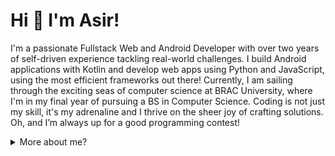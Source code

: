 # Hi 👋 I'm Asir! 

I'm a passionate Fullstack Web and Android Developer with over two years of self-driven experience tackling real-world challenges.
I build Android applications with Kotlin and develop web apps using Python and JavaScript, using the most efficient frameworks out there!
Currently, I am sailing through the exciting seas of computer science at BRAC University, where I'm in my final year of pursuing a BS in Computer Science. 
Coding is not just my skill, it's my adrenaline and I thrive on the sheer joy of crafting solutions. Oh, and I’m always up for a good programming contest!

<details>
   <summary>More about me?</summary>
   
### I am a -
#### 💻 Passionate Coder

Whether it's algorithms, data structures, or diving into the world of web development, every line of code is an opportunity to learn and grow.

#### ⚔️ Competitive Programming Enthusiast

Competitive programming is my playground. I believe in the power of challenges to sharpen my skills. Regularly participating and pushing my limits in competitive programming is not just a hobby but my top priority.
#####  Current Ratings: 
- [1301 - Codeforces ](https://codeforces.com/profile/asiradnan)
- [1599 - CodeChef ](https://www.codechef.com/users/asiradnan)

And solved more than **1300** problems on different judges including [800+ problems on Codeforces ](https://codeforces.com/profile/asiradnan), [70+ on CSES](https://cses.fi/user/171849), [180+ on CodeChef ](https://www.codechef.com/users/asiradnan) and [370+ problems on Beecrowd](https://www.beecrowd.com.br/judge/en/profile/655116).

#### 🕸️ Newly Web Developer

I recently started diving into the world of web development. From making things look good on the front to making them work behind the scenes, I'm having a blast learning it all.



### Skills 📜
##### Programming
- Python
- C++
- Java
##### Web Technologies

- HTML
- CSS, Bootstrap 
- Javascript, Vue JS 
- Django
- MySQL
- JSON, API 

##### System
- Git, GitHub
- Linux
##### Others
- OpenCV (Python)
- Microsoft - Word, Powerpoint, Excel 
##### What I'm currently learning 📚
- Currently focusing on mastering existing skills, no new pursuits at the moment.


### 📫 How to reach me?
- [Linkedin](https://www.linkedin.com/in/asiradnan/)
- [Facebook](https://www.facebook.com/asiradnan23/)
   
You can ask me anything. I am looking forward to absorb knowledge, gain experience, collaborate and build amazing products for the world!
</details>
